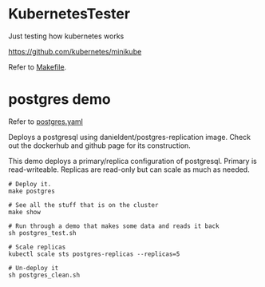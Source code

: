 # KubernetesTester
Just testing how kubernetes works

https://github.com/kubernetes/minikube

Refer to [Makefile](Makefile).

# postgres demo
Refer to [postgres.yaml](postgres.yaml)

Deploys a postgresql using danieldent/postgres-replication image. Check out the dockerhub and github page for its construction.

This demo deploys a primary/replica configuration of postgresql. Primary is read-writeable. Replicas are read-only but can scale as much as needed.

```
# Deploy it.
make postgres

# See all the stuff that is on the cluster
make show

# Run through a demo that makes some data and reads it back
sh postgres_test.sh

# Scale replicas
kubectl scale sts postgres-replicas --replicas=5

# Un-deploy it
sh postgres_clean.sh
```
